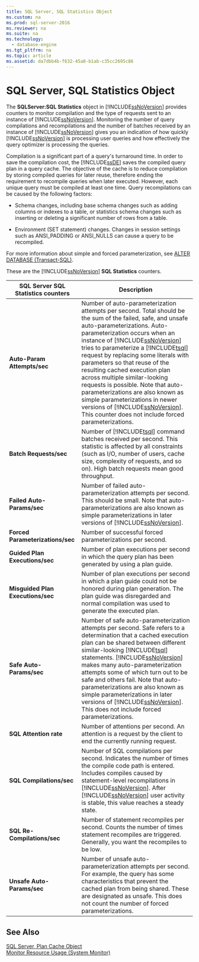 ```yaml
---
title: SQL Server, SQL Statistics Object
ms.custom: na
ms.prod: sql-server-2016
ms.reviewer: na
ms.suite: na
ms.technology: 
  - database-engine
ms.tgt_pltfrm: na
ms.topic: article
ms.assetid: da7dbb4b-f632-45a0-b1ab-c35cc2695c86
---
```

# SQL Server, SQL Statistics Object
  The **SQLServer:SQL Statistics** object in [!INCLUDE[ssNoVersion](../../Token/Other/ssNoVersion_md.md)] provides counters to monitor compilation and the type of requests sent to an instance of [!INCLUDE[ssNoVersion](../../Token/Other/ssNoVersion_md.md)]. Monitoring the number of query compilations and recompilations and the number of batches received by an instance of [!INCLUDE[ssNoVersion](../../Token/Other/ssNoVersion_md.md)] gives you an indication of how quickly [!INCLUDE[ssNoVersion](../../Token/Other/ssNoVersion_md.md)] is processing user queries and how effectively the query optimizer is processing the queries.  
  
 Compilation is a significant part of a query's turnaround time. In order to save the compilation cost, the [!INCLUDE[ssDE](../../Token/Other/ssDE_md.md)] saves the compiled query plan in a query cache. The objective of the cache is to reduce compilation by storing compiled queries for later reuse, therefore ending the requirement to recompile queries when later executed. However, each unique query must be compiled at least one time. Query recompilations can be caused by the following factors:  
  
-   Schema changes, including base schema changes such as adding columns or indexes to a table, or statistics schema changes such as inserting or deleting a significant number of rows from a table.  
  
-   Environment \(SET statement\) changes. Changes in session settings such as ANSI\_PADDING or ANSI\_NULLS can cause a query to be recompiled.  
  
 For more information about simple and forced parameterization, see [ALTER DATABASE &#40;Transact-SQL&#41;](../Topic/ALTER%20DATABASE%20\(Transact-SQL\).md).  
  
 These are the [!INCLUDE[ssNoVersion](../../Token/Other/ssNoVersion_md.md)] **SQL Statistics** counters.  
  
|SQL Server SQL Statistics counters|Description|  
|----------------------------------------|-----------------|  
|**Auto\-Param Attempts\/sec**|Number of auto\-parameterization attempts per second. Total should be the sum of the failed, safe, and unsafe auto\-parameterizations. Auto\-parameterization occurs when an instance of [!INCLUDE[ssNoVersion](../../Token/Other/ssNoVersion_md.md)] tries to parameterize a [!INCLUDE[tsql](../../Token/Other/tsql_md.md)] request by replacing some literals with parameters so that reuse of the resulting cached execution plan across multiple similar\-looking requests is possible. Note that auto\-parameterizations are also known as simple parameterizations in newer versions of [!INCLUDE[ssNoVersion](../../Token/Other/ssNoVersion_md.md)]. This counter does not include forced parameterizations.|  
|**Batch Requests\/sec**|Number of [!INCLUDE[tsql](../../Token/Other/tsql_md.md)] command batches received per second. This statistic is affected by all constraints \(such as I\/O, number of users, cache size, complexity of requests, and so on\). High batch requests mean good throughput.|  
|**Failed Auto\-Params\/sec**|Number of failed auto\-parameterization attempts per second. This should be small. Note that auto\-parameterizations are also known as simple parameterizations in later versions of [!INCLUDE[ssNoVersion](../../Token/Other/ssNoVersion_md.md)].|  
|**Forced Parameterizations\/sec**|Number of successful forced parameterizations per second.|  
|**Guided Plan Executions\/sec**|Number of plan executions per second in which the query plan has been generated by using a plan guide.|  
|**Misguided Plan Executions\/sec**|Number of plan executions per second in which a plan guide could not be honored during plan generation. The plan guide was disregarded and normal compilation was used to generate the executed plan.|  
|**Safe Auto\-Params\/sec**|Number of safe auto\-parameterization attempts per second. Safe refers to a determination that a cached execution plan can be shared between different similar\-looking [!INCLUDE[tsql](../../Token/Other/tsql_md.md)] statements. [!INCLUDE[ssNoVersion](../../Token/Other/ssNoVersion_md.md)] makes many auto\-parameterization attempts some of which turn out to be safe and others fail. Note that auto\-parameterizations are also known as simple parameterizations in later versions of [!INCLUDE[ssNoVersion](../../Token/Other/ssNoVersion_md.md)]. This does not include forced parameterizations.|  
|**SQL Attention rate**|Number of attentions per second. An attention is a request by the client to end the currently running request.|  
|**SQL Compilations\/sec**|Number of SQL compilations per second. Indicates the number of times the compile code path is entered. Includes compiles caused by statement\-level recompilations in [!INCLUDE[ssNoVersion](../../Token/Other/ssNoVersion_md.md)]. After [!INCLUDE[ssNoVersion](../../Token/Other/ssNoVersion_md.md)] user activity is stable, this value reaches a steady state.|  
|**SQL Re\-Compilations\/sec**|Number of statement recompiles per second. Counts the number of times statement recompiles are triggered. Generally, you want the recompiles to be low.|  
|**Unsafe Auto\-Params\/sec**|Number of unsafe auto\-parameterization attempts per second. For example, the query has some characteristics that prevent the cached plan from being shared. These are designated as unsafe. This does not count the number of forced parameterizations.|  
  
## See Also  
 [SQL Server, Plan Cache Object](../../Topics/TopicNameNotContainA/SQL-Server,-Plan-Cache-Object.md)   
 [Monitor Resource Usage &#40;System Monitor&#41;](../../Topics/TopicNameNotContainA/Monitor-Resource-Usage--System-Monitor-.md)  
  
  